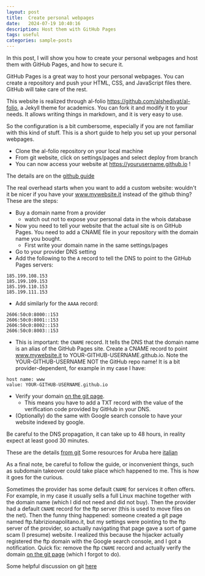 ```yaml
---
layout: post
title:  Create personal webpages
date:   2024-07-19 10:40:16
description: Host them with GitHub Pages
tags: useful
categories: sample-posts
---
```


In this post, I will show you how to create your personal webpages and host them with GitHub Pages, and how to secure it.

GitHub Pages is a great way to host your personal webpages. You can create a repository and push your HTML, CSS, and JavaScript files there. GitHub will take care of the rest.

This website is realized through al-folio https://github.com/alshedivat/al-folio, a Jekyll theme for academics. You can fork it and modify it to your needs. It allows writing things in markdown, and it is very easy to use.

So the configuration is a bit cumbersome, especially if you are not familiar with this kind of stuff.
This is a short guide to help you set up your personal webpages.

- Clone the al-folio repository on your local machine
- From git website, click on settings/pages and select deploy from branch
- You can now access your website at https://yourusername.github.io !

The details are on the [github guide](https://docs.github.com/en/pages/getting-started-with-github-pages/creating-a-github-pages-site)

The real overhead starts when you want to add a custom website: wouldn't it be nicer if you have your www.mywebsite.it instead of the github thing?
These are the steps:

- Buy a domain name from a provider
    - watch out not to expose your personal data in the whois database
- Now you need to tell your website that the actual site is on GitHub Pages. You need to add a CNAME file in your repository with the domain name you bought.
    - First write your domain name in the same settings/pages 
- Go to your provider DNS setting
- Add the following to the `A` record to tell the DNS to point to the GitHub Pages servers:
```
185.199.108.153
185.199.109.153
185.199.110.153
185.199.111.153
```
- Add similarly for the `AAAA` record:
```
2606:50c0:8000::153
2606:50c0:8001::153
2606:50c0:8002::153
2606:50c0:8003::153
```
- This is important: the `CNAME` record. It tells the DNS that the domain name is an alias of the GitHub Pages site. Create a CNAME record to point www.mywebsite.it to YOUR-GITHUB-USERNAME.github.io. Note the YOUR-GITHUB-USERNAME NOT the GitHub repo name! It is a bit provider-dependent, for example in my case I have:
```
host name: www
value: YOUR-GITHUB-USERNAME.github.io
```
- Verify your domain [on the git page](https://github.com/settings/pages).
    - This means you have to add a TXT record with the value of the verification code provided by GitHub in your DNS.
- (Optionally) do the same with Google search console to have your website indexed by google.

Be careful to the DNS propagation, it can take up to 48 hours, in reality expect at least good 30 minutes.

These are the details [from git](https://docs.github.com/en/pages/configuring-a-custom-domain-for-your-github-pages-site)
Some resources for Aruba here [italian](https://www.uncledan.it/2018-09-07-github-pages-con-dns-aruba-si-puo-fare.html)

As a final note, be careful to follow the guide, or inconvenient things, such as subdomain takeover could take place which happened to me.
This is how it goes for the curious.

Sometimes the provider has some default `CNAME` for services it often offers. For example, in my case it usually sells a full Linux machine together with the domain name (which I did not need and did not buy). 
Then the provider had a default `CNAME` record for the ftp server (this is used to move files on the net).
Then the funny thing happened: someone created a git page named ftp.fabrizionapolitano.it, but my settings were pointing to the ftp server of the provider, so actually navigating that page gave a sort of game scam (I presume) website.
I realized this because the hijacker actually registered the ftp domain with the Google search console, and I got a notification.
Quick fix: remove the ftp `CNAME` record and actually verify the domain [on the git page](https://github.com/settings/pages) (which I forgot to do).

Some helpful discussion on git [here](https://github.com/orgs/community/discussions/29068)